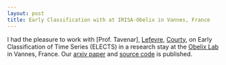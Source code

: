 ```yaml
---
layout: post
title: Early Classification with at IRISA-Obelix in Vannes, France
---
```


I had the pleasure to work with [Prof. Tavenar], [Lefevre](http://people.irisa.fr/Sebastien.Lefevre/), [Courty](https://people.irisa.fr/Nicolas.Courty/), on Early Classification of Time Series (ELECTS) in a research stay at the [Obelix Lab](http://www.irisa.fr/en/teams/obelix) in Vannes, France.
Our [arxiv paper](https://arxiv.org/abs/1908.10283) and [source code](https://github.com/marccoru/elects) is published.
